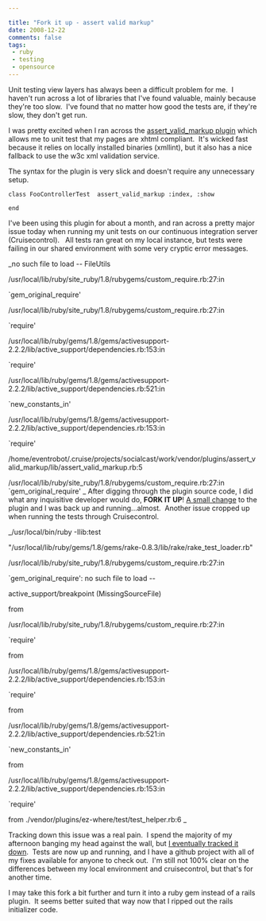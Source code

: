 ```yaml
---

title: "Fork it up - assert valid markup"
date: 2008-12-22
comments: false
tags:
 - ruby
 - testing
 - opensource
---
```


Unit testing view layers has always been a difficult problem for me.  I haven't run across a lot of libraries that I've found valuable, mainly because they're too slow.  I've found that no matter how good the tests are, if they're slow, they don't get run.

I was pretty excited when I ran across the [assert\_valid\_markup plugin](http://github.com/wr0ngway/assert_valid_markup/tree/master) which allows me to unit test that my pages are xhtml compliant.  It's wicked fast because it relies on locally installed binaries (xmllint), but it also has a nice fallback to use the w3c xml validation service.

The syntax for the plugin is very slick and doesn't require any unnecessary setup.

```
class FooControllerTest  assert_valid_markup :index, :show

end

```
I've been using this plugin for about a month, and ran across a pretty major issue today when running my unit tests on our continuous integration server (Cruisecontrol).   All tests ran great on my local instance, but tests were failing in our shared environment with some very cryptic error messages.

_no such file to load -- FileUtils


/usr/local/lib/ruby/site\_ruby/1.8/rubygems/custom\_require.rb:27:in

`gem\_original\_require'


/usr/local/lib/ruby/site\_ruby/1.8/rubygems/custom\_require.rb:27:in

`require'


/usr/local/lib/ruby/gems/1.8/gems/activesupport-2.2.2/lib/active\_support/dependencies.rb:153:in

`require'


/usr/local/lib/ruby/gems/1.8/gems/activesupport-2.2.2/lib/active\_support/dependencies.rb:521:in

`new\_constants\_in'


/usr/local/lib/ruby/gems/1.8/gems/activesupport-2.2.2/lib/active\_support/dependencies.rb:153:in

`require'


/home/eventrobot/.cruise/projects/socialcast/work/vendor/plugins/assert\_valid\_markup/lib/assert\_valid\_markup.rb:5

/usr/local/lib/ruby/site\_ruby/1.8/rubygems/custom\_require.rb:27:in `gem\_original\_require' _
After digging through the plugin source code, I did what any inquisitive developer would do, **FORK IT UP**! [A small change](http://github.com/wireframe/assert_valid_markup/commit/637088fbd8ff8d1d507a8d07403ca92e04b9a684%20%20) to the plugin and I was back up and running...almost.  Another issue cropped up when running the tests through Cruisecontrol.

_/usr/local/bin/ruby -Ilib:test

"/usr/local/lib/ruby/gems/1.8/gems/rake-0.8.3/lib/rake/rake\_test\_loader.rb"


/usr/local/lib/ruby/site\_ruby/1.8/rubygems/custom\_require.rb:27:in

`gem\_original\_require': no such file to load --

active\_support/breakpoint (MissingSourceFile)

from

/usr/local/lib/ruby/site\_ruby/1.8/rubygems/custom\_require.rb:27:in

`require'

from

/usr/local/lib/ruby/gems/1.8/gems/activesupport-2.2.2/lib/active\_support/dependencies.rb:153:in

`require'

from

/usr/local/lib/ruby/gems/1.8/gems/activesupport-2.2.2/lib/active\_support/dependencies.rb:521:in

`new\_constants\_in'

from

/usr/local/lib/ruby/gems/1.8/gems/activesupport-2.2.2/lib/active\_support/dependencies.rb:153:in

`require'

from ./vendor/plugins/ez-where/test/test\_helper.rb:6 _

Tracking down this issue was a real pain.  I spend the majority of my afternoon banging my head against the wall, but [I eventually tracked it down](http://github.com/wireframe/assert_valid_markup/commit/5883b603b5cf6381fc75364756d496f30c886cdf%20%20).  Tests are now up and running, and I have a github project with all of my fixes available for anyone to check out.  I'm still not 100% clear on the differences between my local environment and cruisecontrol, but that's for another time.

I may take this fork a bit further and turn it into a ruby gem instead of a rails plugin.  It seems better suited that way now that I ripped out the rails initializer code.


